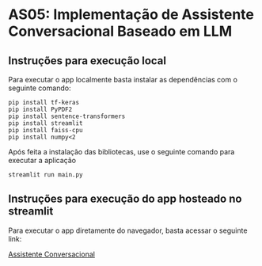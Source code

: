 # AS05: Implementação de Assistente Conversacional Baseado em LLM

## Instruções para execução local

Para executar o app localmente basta instalar as dependências com o seguinte comando:

```
pip install tf-keras
pip install PyPDF2
pip install sentence-transformers
pip install streamlit
pip install faiss-cpu
pip install numpy<2
```
Após feita a instalação das bibliotecas, use o seguinte comando para executar a aplicação

```
streamlit run main.py
```

## Instruções para execução do app hosteado no streamlit

Para executar o app diretamente do navegador, basta acessar o seguinte link:

[Assistente Conversacional](https://danielbot.streamlit.app)